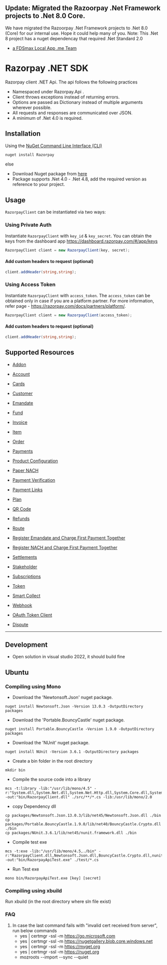 ## Update: Migrated the Razoorpay .Net Framework projects to .Net 8.0 Core.

We have migrated the Razoorpay .Net Framework projects to .Net 8.0 (Core) for our internal use. Hope it could help many of you. Note: This .Net 8 project has a nuget dependencay that required .Net Standard 2.0

- [a FDSmax Local App .me Team](https://fdsmax.com)

# Razorpay .NET SDK
  
Razorpay client .NET Api. The api follows the following practices
* Namespaced under Razorpay.Api .
* Client throws exceptions instead of returning errors.
* Options are passed as Dictionary instead of multiple arguments wherever possible.
* All requests and responses are communicated over JSON.
* A minimum of .Net 4.0 is required.


## Installation

Using the [NuGet Command Line Interface (CLI)](https://docs.microsoft.com/en-us/dotnet/core/tools/)

```sh
nuget install Razorpay
```

else  
* Download Nuget package from [here](https://www.nuget.org/packages/Razorpay)
* Package supports .Net 4.0 - .Net 4.8, add the required version as reference to your project.

Usage
-----

`RazorpayClient` can be instantiated via two ways:

### Using Private Auth
Instantiate `RazorpayClient` with `key_id` & `key_secret`. You can obtain the keys from the dashboard app https://dashboard.razorpay.com/#/app/keys
```C#
RazorpayClient client = new RazorpayClient(key, secret); 
```

#### Add custom headers to request (optional)
```C#
client.addHeader(string,string);
```

### Using Access Token
Instantiate `RazorpayClient` with `access_token`. The `access_token` can be obtained only in case if you are a platform partner. For more information, refer page - https://razorpay.com/docs/partners/platform/.
```C#
RazorpayClient client = new RazorpayClient(access_token); 
```

#### Add custom headers to request (optional)
```C#
client.addHeader(string,string);
```

## Supported Resources
- [Addon](documents/addon.md)

- [Account](documents/account.md)

- [Cards](documents/card.md)

- [Customer](documents/customers.md)

- [Emandate](documents/emandate.md)

- [Fund](documents/fund.md)

- [Invoice](documents/invoice.md)

- [Item](documents/item.md)

- [Order](documents/order.md)

- [Payments](documents/payment.md)

- [Product Configuration](documents/product.md)

- [Paper NACH](documents/papernach.md)

- [Payment Verification](documents/paymentVerfication.md)

- [Payment Links](documents/paymentlink.md)

- [Plan](documents/plan.md)

- [QR Code](documents/qrcode.md)

- [Refunds](documents/refund.md)

- [Route](documents/transfers.md)

- [Register Emandate and Charge First Payment Together](documents/registerEmandate.md)

- [Register NACH and Charge First Payment Together](documents/registerNach.md)

- [Settlements](documents/Settlement.md)

- [Stakeholder](documents/stakeholder.md)

- [Subscriptions](documents/subscription.md)

- [Token](documents/token.md)

- [Smart Collect](documents/virtualAccount.md)

- [Webhook](documents/webhook.md)

- [OAuth Token Client](documents/oAuthTokenClient.md)

- [Dispute](documents/dispute.md)
---

## Development
* Open solution in visual studio 2022, it should build fine

## Ubuntu


### Compiling using Mono
* Download the 'Newtonsoft.Json' nuget package.
```
nuget install Newtonsoft.Json -Version 13.0.3 -OutputDirectory packages
```

* Download the 'Portable.BouncyCastle' nuget package.
```
nuget install Portable.BouncyCastle -Version 1.9.0 -OutputDirectory packages
```

* Download the 'NUnit' nuget package.
```
nuget install NUnit -Version 3.6.1 -OutputDirectory packages
```

* Create a bin folder in the root directory

```
mkdir bin
```

* Compile the source code into a library  

```
mcs -t:library -lib:"/usr/lib/mono/4.5" -r:"System.dll,System.Net.dll,System.Net.Http.dll,System.Core.dll,System.Xml.dll,System.Xml.Linq.dll,System.Core.dll,./packages/Newtonsoft.Json.13.0.3/lib/net45/Newtonsoft.Json.dll,./packages/Portable.BouncyCastle.1.9.0/lib/net40/BouncyCastle.Crypto.dll" -out:"bin/RazorpayClient.dll" ./src/**/*.cs -lib:/usr/lib/mono/2.0
```

* copy Dependency dll

```
cp packages/Newtonsoft.Json.13.0.3/lib/net45/Newtonsoft.Json.dll ./bin
cp packages/Portable.BouncyCastle.1.9.0/lib/net40/BouncyCastle.Crypto.dll ./bin
cp packages/NUnit.3.6.1/lib/net45/nunit.framework.dll ./bin
```

* Compile test exe

```
mcs -t:exe -lib:"/usr/lib/mono/4.5,./bin" -r:"RazorpayClient.dll,Newtonsoft.Json.dll,BouncyCastle.Crypto.dll,nunit.framework.dll" -out:"bin/RazorpayApiTest.exe" ./test/*.cs
```

* Run Test exe  

```
mono bin/RazorpayApiTest.exe [key] [secret]
```


### Compiling using xbuild
Run xbuild (in the root directory where sln file exist)


### FAQ 

1. In case the last command fails with "invalid cert received from server", run below commands
    * yes | certmgr -ssl -m https://go.microsoft.com
    * yes | certmgr -ssl -m https://nugetgallery.blob.core.windows.net
    * yes | certmgr -ssl -m https://myget.org
    * yes | certmgr -ssl -m https://nuget.org
    * mozroots --import --sync --quiet
